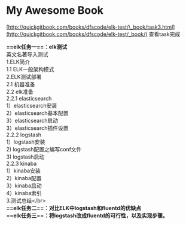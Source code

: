 # My Awesome Book

[http://quickgitbook.com/books/dfscode/elk-test/\_book/task3.html](http://quickgitbook.com/books/dfscode/elk-test/_book/) 查看task完成

**==elk任务一==：elk测试**  
英文名著导入测试  
1.ELK简介  
  1.1 ELK一般架构模式  
2.ELK测试部署  
2.1 机器准备  
2.2 elk准备  
2.2.1 elasticsearch  
1）elasticsearch安装  
2）elasticsearch基本配置  
3）elasticsearch启动  
3）elasticsearch插件设置  
2.2.2 logstash  
1）logstash安装  
2\) logstash配置之编写conf文件  
3\) logstash启动  
2.2.3 kinaba  
1）kinaba安装  
2）kinaba配置  
3）kinaba启动  
4）kinaba索引  
3.测试总结&lt;/br&gt;  
**==elk任务二==：对比ELK中logstash和fluentd的优缺点**  
**==elk任务三==：将logstash改成fluentd的可行性，以及实现步骤。**

